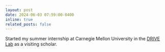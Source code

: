 ```yaml
---
layout: post
date: 2024-06-03 07:59:00-0400
inline: true
related_posts: false
---
```


Started my summer internship at Carnegie Mellon University in the [DRIVE Lab](https://drive-lab-cmu.github.io/) as a visiting scholar.


